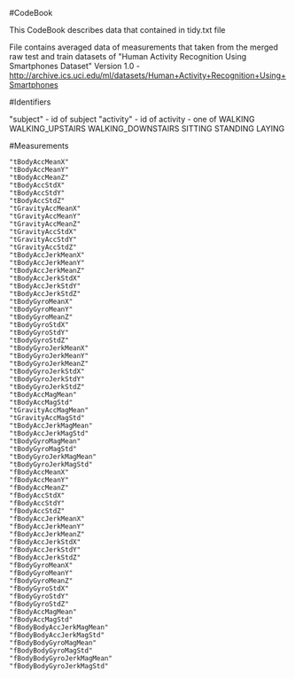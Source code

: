 #CodeBook

This CodeBook describes data that contained in tidy.txt file

File contains averaged data of measurements that taken from the merged raw test and train datasets of "Human Activity Recognition Using Smartphones Dataset"
Version 1.0 - http://archive.ics.uci.edu/ml/datasets/Human+Activity+Recognition+Using+Smartphones

#Identifiers

   "subject" - id of subject
   "activity" - id of activity - one of WALKING WALKING_UPSTAIRS WALKING_DOWNSTAIRS SITTING STANDING LAYING

#Measurements 

   	"tBodyAccMeanX" 
 	"tBodyAccMeanY"
 	"tBodyAccMeanZ"
 	"tBodyAccStdX"
 	"tBodyAccStdY"
 	"tBodyAccStdZ"
 	"tGravityAccMeanX"
 	"tGravityAccMeanY"
 	"tGravityAccMeanZ"
 	"tGravityAccStdX"
 	"tGravityAccStdY"
 	"tGravityAccStdZ"
 	"tBodyAccJerkMeanX"
 	"tBodyAccJerkMeanY"
 	"tBodyAccJerkMeanZ"
 	"tBodyAccJerkStdX"
 	"tBodyAccJerkStdY"
 	"tBodyAccJerkStdZ"
 	"tBodyGyroMeanX"
 	"tBodyGyroMeanY"
 	"tBodyGyroMeanZ"
 	"tBodyGyroStdX"
 	"tBodyGyroStdY"
 	"tBodyGyroStdZ"
 	"tBodyGyroJerkMeanX"
 	"tBodyGyroJerkMeanY"
 	"tBodyGyroJerkMeanZ"
 	"tBodyGyroJerkStdX"
 	"tBodyGyroJerkStdY"
 	"tBodyGyroJerkStdZ"
 	"tBodyAccMagMean"
 	"tBodyAccMagStd"
 	"tGravityAccMagMean"
 	"tGravityAccMagStd"
 	"tBodyAccJerkMagMean"
 	"tBodyAccJerkMagStd"
 	"tBodyGyroMagMean"
 	"tBodyGyroMagStd"
 	"tBodyGyroJerkMagMean"
 	"tBodyGyroJerkMagStd"
 	"fBodyAccMeanX"
 	"fBodyAccMeanY"
 	"fBodyAccMeanZ"
 	"fBodyAccStdX"
 	"fBodyAccStdY"
 	"fBodyAccStdZ"
 	"fBodyAccJerkMeanX"
 	"fBodyAccJerkMeanY"
 	"fBodyAccJerkMeanZ"
 	"fBodyAccJerkStdX"
 	"fBodyAccJerkStdY"
 	"fBodyAccJerkStdZ"
 	"fBodyGyroMeanX"
 	"fBodyGyroMeanY"
 	"fBodyGyroMeanZ"
 	"fBodyGyroStdX"
 	"fBodyGyroStdY"
 	"fBodyGyroStdZ"
 	"fBodyAccMagMean"
 	"fBodyAccMagStd"
 	"fBodyBodyAccJerkMagMean"
 	"fBodyBodyAccJerkMagStd"
 	"fBodyBodyGyroMagMean"
 	"fBodyBodyGyroMagStd"
 	"fBodyBodyGyroJerkMagMean"
 	"fBodyBodyGyroJerkMagStd"